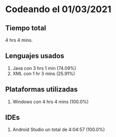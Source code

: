 # Codeando el 01/03/2021

## Tiempo total
4 hrs 4 mins.

## Lenguajes usados
1. Java con 3 hrs 1 min (74.09%)
1. XML con 1 hr 3 mins (25.91%)

## Plataformas utilizadas
1. Windows con 4 hrs 4 mins (100.0%)

## IDEs
1. Android Studio un total de 4:04:57 (100.0%)
